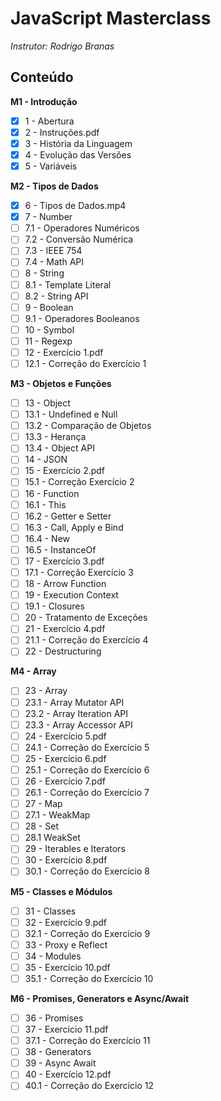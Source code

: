 # JavaScript Masterclass

*Instrutor: Rodrigo Branas*

## Conteúdo 

**M1 - Introdução**
- [x] 1 - Abertura
- [x] 2 - Instruções.pdf
- [x] 3 - História da Linguagem
- [x] 4 - Evolução das Versões
- [x] 5 - Variáveis

**M2 - Tipos de Dados**
- [x] 6 - Tipos de Dados.mp4
- [x] 7 - Number
- [ ] 7.1 - Operadores Numéricos
- [ ] 7.2 - Conversão Numérica
- [ ] 7.3 - IEEE 754
- [ ] 7.4 - Math API
- [ ] 8 - String
- [ ] 8.1 - Template Literal
- [ ] 8.2 - String API
- [ ] 9 - Boolean
- [ ] 9.1 - Operadores Booleanos
- [ ] 10 - Symbol
- [ ] 11 - Regexp
- [ ] 12 - Exercício 1.pdf
- [ ] 12.1 - Correção do Exercício 1

**M3 - Objetos e Funções**
- [ ] 13 - Object
- [ ] 13.1 - Undefined e Null
- [ ] 13.2 - Comparação de Objetos
- [ ] 13.3 - Herança
- [ ] 13.4 - Object API
- [ ] 14 - JSON
- [ ] 15 - Exercício 2.pdf
- [ ] 15.1 - Correção Exercício 2
- [ ] 16 - Function
- [ ] 16.1 - This
- [ ] 16.2 - Getter e Setter
- [ ] 16.3 - Call, Apply e Bind
- [ ] 16.4 - New
- [ ] 16.5 - InstanceOf
- [ ] 17 - Exercício 3.pdf
- [ ] 17.1 - Correção Exercício 3
- [ ] 18 - Arrow Function
- [ ] 19 - Execution Context
- [ ] 19.1 - Closures
- [ ] 20 - Tratamento de Exceções
- [ ] 21 - Exercício 4.pdf
- [ ] 21.1 - Correção do Exercício 4
- [ ] 22 - Destructuring

**M4 - Array**
- [ ] 23 - Array
- [ ] 23.1 - Array Mutator API
- [ ] 23.2 - Array Iteration API
- [ ] 23.3 - Array Accessor API
- [ ] 24 - Exercício 5.pdf
- [ ] 24.1 - Correção do Exercício 5
- [ ] 25 - Exercício 6.pdf
- [ ] 25.1 - Correção do Exercício 6
- [ ] 26 - Exercício 7.pdf
- [ ] 26.1 - Correção do Exercício 7
- [ ] 27 - Map
- [ ] 27.1 - WeakMap
- [ ] 28 - Set
- [ ] 28.1 WeakSet
- [ ] 29 - Iterables e Iterators
- [ ] 30 - Exercício 8.pdf
- [ ] 30.1 - Correção do Exercício 8

**M5 - Classes e Módulos**
- [ ] 31 - Classes
- [ ] 32 - Exercício 9.pdf
- [ ] 32.1 - Correção do Exercício 9
- [ ] 33 - Proxy e Reflect
- [ ] 34 - Modules
- [ ] 35 - Exercício 10.pdf
- [ ] 35.1 - Correção do Exercício 10

**M6 - Promises, Generators e Async/Await**
- [ ] 36 - Promises
- [ ] 37 - Exercício 11.pdf
- [ ] 37.1 - Correção do Exercício 11
- [ ] 38 - Generators
- [ ] 39 - Async Await
- [ ] 40 - Exercício 12.pdf
- [ ] 40.1 - Correção do Exercício 12
